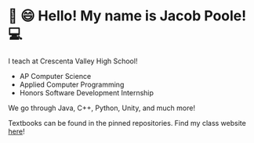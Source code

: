 # :wave: :smile: Hello! My name is Jacob Poole! :computer: 

I teach at Crescenta Valley High School!
- AP Computer Science
- Applied Computer Programming
- Honors Software Development Internship

We go through Java, C++, Python, Unity, and much more!

Textbooks can be found in the pinned repositories.
Find my class website [here](https://jacobpoole.net/School)!
